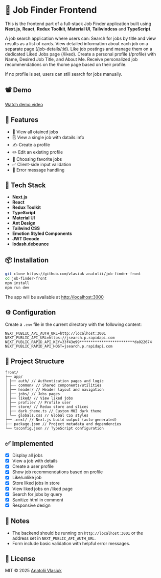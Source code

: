 # 📝 Job Finder Frontend

This is the frontend part of a full-stack Job Finder application built using **Next.js**, **React**, **Redux Toolkit**, **Material UI**, **Tailwindcss** and **TypeScript**. 

A job search application where users can:
Search for jobs by title and view results as a list of cards.
View detailed information about each job on a separate page (/job-details/:id).
Like job postings and manage them on a dedicated Liked Jobs page (/liked).
Create a personal profile (/profile) with Name, Desired Job Title, and About Me.
Receive personalized job recommendations on the /home page based on their profile.

If no profile is set, users can still search for jobs manually.

## 📽️ Demo

[Watch demo video](https://www.loom.com/share/2ba45bab9f8745d1b77d1aff80756c77?sid=513e1d3b-69dc-4d95-a140-2f7029db9456)

## 🚀 Features

* 📄 View all otained jobs
* 🗒️ View a single job with datails info
* ✍️ Create a profile
* ✏️ Edit an existing profile
* 💬 Choosing favorite jobs
* ✅ Client-side input validation
* 🔔 Error message handling

## 🧰 Tech Stack

* **Next.js**
* **React**
* **Redux Toolkit**
* **TypeScript**
* **Material UI**
* **Ant Design**
* **Tailwind CSS**
* **Emotion Styled Components**
* **JWT Decode**
* **lodash.debounce**

## 📦 Installation

```bash
git clone https://github.com/vlasiuk-anatolii/job-finder-front
cd job-finder-front
npm install
npm run dev
```

The app will be available at [http://localhost:3000](http://localhost:3000)

## ⚙️ Configuration

Create a `.env` file in the current directory with the following content:

```env
NEXT_PUBLIC_API_AUTH_URL=http://localhost:3001
NEXT_PUBLIC_API_URL=https://jsearch.p.rapidapi.com
NEXT_PUBLIC_RAPID_API_KEY=33f43e99*************************da022674
NEXT_PUBLIC_RAPID_API_HOST=jsearch.p.rapidapi.com
```

## 📁 Project Structure

```
front/
├── app/
│ ├── auth/ // Authentication pages and logic
│ ├── common/ // Shared components/utilities
│ ├── header/ // Header layout and navigation
│ ├── jobs/ // Jobs pages
│ ├── liked/ // View liked jobs
│ ├── profile/ // Profile user
│ ├── store/ // Redux store and slices
│ ├── dark.theme.ts // Custom MUI dark theme
│ └── globals.css // Global CSS styles
├── .next/ // Next.js build output (auto-generated)
├── package.json // Project metadata and dependencies
└── tsconfig.json // TypeScript configuration
```

## ✅ Implemented

* [x] Display all jobs
* [x] View a job with details
* [x] Create a user profile
* [x] Show job recommendations based on profile
* [x] Like/unlike job
* [x] Store liked jobs in store
* [x] View liked jobs on /liked page
* [x] Search for jobs by query
* [x] Sanitize html in comment
* [x] Responsive design

## 📝 Notes

* The backend should be running on `http://localhost:3001` or the address set in `NEXT_PUBLIC_API_AUTH_URL`.
* Form include basic validation with helpful error messages.

## 📄 License

MIT © 2025 [Anatolii Vlasiuk](https://github.com/vlasiuk-anatolii)
